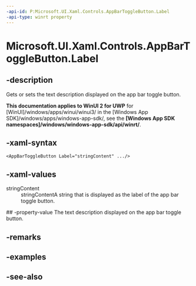 ```yaml
---
-api-id: P:Microsoft.UI.Xaml.Controls.AppBarToggleButton.Label
-api-type: winrt property
---
```


<!-- Property syntax
public string Label { get;  set; }
-->

# Microsoft.UI.Xaml.Controls.AppBarToggleButton.Label

## -description
Gets or sets the text description displayed on the app bar toggle button.

**This documentation applies to WinUI 2 for UWP** for [WinUI]/windows/apps/winui/winui3/ in the [Windows App SDK]/windows/apps/windows-app-sdk/, see the **[Windows App SDK namespaces]/windows/windows-app-sdk/api/winrt/**.

## -xaml-syntax
```xaml
<AppBarToggleButton Label="stringContent" .../>
```


## -xaml-values
<dl><dt>stringContent</dt><dd>stringContentA string that is displayed as the label of the app bar toggle button.</dd>
</dl>
## -property-value
The text description displayed on the app bar toggle button.

## -remarks

## -examples

## -see-also
